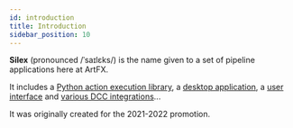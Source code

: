 ```yaml
---
id: introduction
title: Introduction
sidebar_position: 10
---
```


**Silex** (pronounced /ˈsaɪlɛks/) is the name given to a set of pipeline applications here at ArtFX.

It includes a [Python action execution library](https://github.com/ArtFXDev/silex_client/), a [desktop application](https://github.com/ArtFXDev/silex-desktop), a [user interface](https://github.com/ArtFXDev/silex-front) and [various DCC integrations](https://github.com/ArtFXDev/?q=silex_&type=all&language=python&sort=)...

It was originally created for the 2021-2022 promotion.
